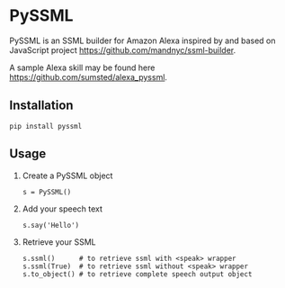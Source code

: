# PySSML

PySSML is an SSML builder for Amazon Alexa inspired by and based on JavaScript project https://github.com/mandnyc/ssml-builder.

A sample Alexa skill may be found here https://github.com/sumsted/alexa_pyssml.

## Installation

```
pip install pyssml
```

## Usage

1. Create a PySSML object

    ```
    s = PySSML()
    ```

2. Add your speech text

    ```
    s.say('Hello')
    ```

3. Retrieve your SSML

    ```
    s.ssml()      # to retrieve ssml with <speak> wrapper
    s.ssml(True)  # to retrieve ssml without <speak> wrapper
    s.to_object() # to retrieve complete speech output object
    ```